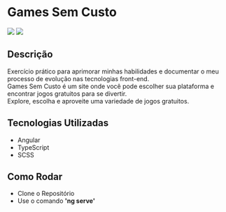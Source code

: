 # Games Sem Custo

![](https://i.ibb.co/TRGcMp7/imagem1.png)
![](https://i.ibb.co/j4N81k2/imagem2.png)

## Descrição

Exercício prático para aprimorar minhas habilidades e documentar o meu processo de evolução nas tecnologias front-end. <br>
Games Sem Custo é um site onde você pode escolher sua plataforma e encontrar jogos gratuitos para se divertir. <br>
Explore, escolha e aproveite uma variedade de jogos gratuitos.

## Tecnologias Utilizadas
 * Angular
 * TypeScript
 * SCSS

## Como Rodar
* Clone o Repositório
* Use o comando __'ng serve'__

